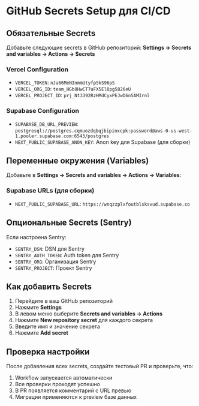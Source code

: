 # GitHub Secrets Setup для CI/CD

## Обязательные Secrets

Добавьте следующие secrets в GitHub репозиторий:
**Settings → Secrets and variables → Actions → Secrets**

### Vercel Configuration
- `VERCEL_TOKEN`: `nJa66MeNInmmUtyfpSkS96pS`
- `VERCEL_ORG_ID`: `team_HGb8HwCT7uFX5El8pg5826eU`
- `VERCEL_PROJECT_ID`: `prj_Nt3392RzHMdCyxPEJwD6n5AMIrnl`

### Supabase Configuration
- `SUPABASE_DB_URL_PREVIEW`: `postgresql://postgres.cqmuozdqbqjbipinxcpk:password@aws-0-us-west-1.pooler.supabase.com:6543/postgres`
- `NEXT_PUBLIC_SUPABASE_ANON_KEY`: Anon key для Supabase (для сборки)

## Переменные окружения (Variables)

Добавьте в **Settings → Secrets and variables → Actions → Variables**:

### Supabase URLs (для сборки)
- `NEXT_PUBLIC_SUPABASE_URL`: `https://wnqzzplxfoutblsksvud.supabase.co`

## Опциональные Secrets (Sentry)

Если настроена Sentry:
- `SENTRY_DSN`: DSN для Sentry
- `SENTRY_AUTH_TOKEN`: Auth token для Sentry
- `SENTRY_ORG`: Организация Sentry
- `SENTRY_PROJECT`: Проект Sentry

## Как добавить Secrets

1. Перейдите в ваш GitHub репозиторий
2. Нажмите **Settings**
3. В левом меню выберите **Secrets and variables → Actions**
4. Нажмите **New repository secret** для каждого секрета
5. Введите имя и значение секрета
6. Нажмите **Add secret**

## Проверка настройки

После добавления всех secrets, создайте тестовый PR и проверьте, что:
1. Workflow запускается автоматически
2. Все проверки проходят успешно
3. В PR появляется комментарий с URL превью
4. Миграции применяются к preview базе данных
